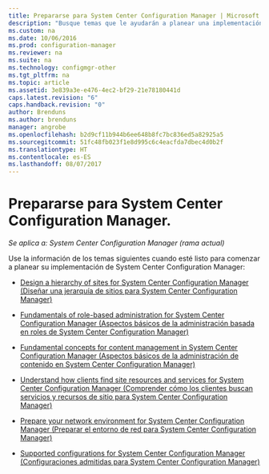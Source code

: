 ```yaml
---
title: Prepararse para System Center Configuration Manager | Microsoft Docs
description: "Busque temas que le ayudarán a planear una implementación de System Center Configuration Manager."
ms.custom: na
ms.date: 10/06/2016
ms.prod: configuration-manager
ms.reviewer: na
ms.suite: na
ms.technology: configmgr-other
ms.tgt_pltfrm: na
ms.topic: article
ms.assetid: 3e839a3e-e476-4ec2-bf29-21e78180441d
caps.latest.revision: "6"
caps.handback.revision: "0"
author: Brenduns
ms.author: brenduns
manager: angrobe
ms.openlocfilehash: b2d9cf11b944b6ee648b8fc7bc836ed5a82925a5
ms.sourcegitcommit: 51fc48fb023f1e8d995c6c4eacfda7dbec4d0b2f
ms.translationtype: HT
ms.contentlocale: es-ES
ms.lasthandoff: 08/07/2017
---
```

# <a name="get-ready-for-system-center-configuration-manager"></a>Prepararse para System Center Configuration Manager.

*Se aplica a: System Center Configuration Manager (rama actual)*

Use la información de los temas siguientes cuando esté listo para comenzar a planear su implementación de System Center Configuration Manager:  


  -   [Design a hierarchy of sites for System Center Configuration Manager (Diseñar una jerarquía de sitios para System Center Configuration Manager)](../../core/plan-design/hierarchy/design-a-hierarchy-of-sites.md)  

  -   [Fundamentals of role-based administration for System Center Configuration Manager (Aspectos básicos de la administración basada en roles de System Center Configuration Manager)](../../core/understand/fundamentals-of-role-based-administration.md)  

  -   [Fundamental concepts for content management in System Center Configuration Manager (Aspectos básicos de la administración de contenido en System Center Configuration Manager)](../../core/plan-design/hierarchy/fundamental-concepts-for-content-management.md)  

  -   [Understand how clients find site resources and services for System Center Configuration Manager (Comprender cómo los clientes buscan servicios y recursos de sitio para System Center Configuration Manager)](../../core/plan-design/hierarchy/understand-how-clients-find-site-resources-and-services.md)  

-   [Prepare your network environment for System Center Configuration Manager (Preparar el entorno de red para System Center Configuration Manager)](/sccm/core/plan-design/network/configure-firewalls-ports-domains)  

-   [Supported configurations for System Center Configuration Manager (Configuraciones admitidas para System Center Configuration Manager)](../../core/plan-design/configs/supported-configurations.md)  
